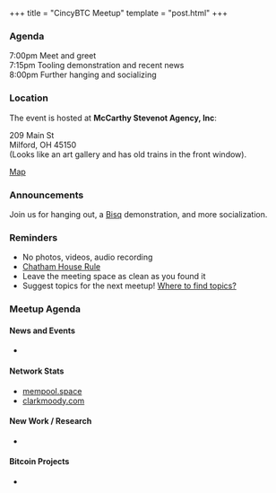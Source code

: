 +++
title = "CincyBTC Meetup"
template = "post.html"
+++

### Agenda

7:00pm Meet and greet  
7:15pm Tooling demonstration and recent news  
8:00pm Further hanging and socializing

### Location

The event is hosted at **McCarthy Stevenot Agency, Inc**:  

209 Main St  
Milford, OH 45150  
(Looks like an art gallery and has old trains in the front window).

[Map](https://www.google.com/maps/place/McCarthy+Stevenot+Agency,+Inc./@39.1741388,-84.2966441,17z/data=!4m12!1m6!3m5!1s0x884053ded069cfdf:0xa6db0edc78b578da!2sMcCarthy+Stevenot+Agency,+Inc.!8m2!3d39.1741282!4d-84.295781!3m4!1s0x884053ded069cfdf:0xa6db0edc78b578da!8m2!3d39.1741282!4d-84.295781)

### Announcements

Join us for hanging out, a [Bisq](https://bisq.network/) demonstration, and more socialization.

### Reminders

   - No photos, videos, audio recording
   - [Chatham House Rule](https://www.chathamhouse.org/about-us/chatham-house-rule)
   - Leave the meeting space as clean as you found it
   - Suggest topics for the next meetup! [Where to find topics?](/about/find-topics)

### Meetup Agenda

#### News and Events

  -

#### Network Stats

  - [mempool.space](https://mempool.space/)
  - [clarkmoody.com](https://bitcoin.clarkmoody.com/dashboard/)

#### New Work / Research

  -

#### Bitcoin Projects

  -
